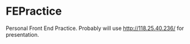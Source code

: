 # FEPractice
Personal Front End Practice.
Probably will use http://118.25.40.236/ for presentation.
